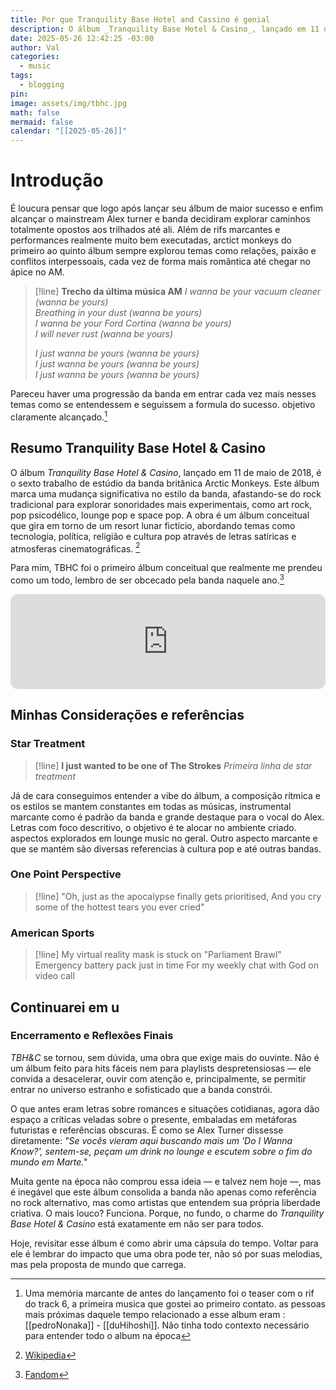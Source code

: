 ```yaml
---
title: Por que Tranquility Base Hotel and Cassino é genial
description: O álbum _Tranquility Base Hotel & Casino_, lançado em 11 de maio de 2018, é o sexto trabalho de estúdio da banda britânica Arctic Monkeys.
date: 2025-05-26 12:42:25 -03:00
author: Val
categories:
  - music
tags:
  - blogging
pin: 
image: assets/img/tbhc.jpg
math: false
mermaid: false
calendar: "[[2025-05-26]]"
---
```



# Introdução 

É loucura pensar que logo após lançar seu álbum de maior sucesso e enfim alcançar o mainstream Alex turner e banda decidiram explorar caminhos totalmente opostos aos trilhados até ali. Além de rifs marcantes e performances realmente muito bem executadas, arctict monkeys do primeiro ao quinto álbum sempre explorou temas como relações, paixão e conflitos interpessoais, cada vez de forma mais romântica até chegar no ápice no AM.

> [!line] **Trecho da última música AM**
> *I wanna be your vacuum cleaner (wanna be yours)*  
> *Breathing in your dust (wanna be yours)*  
> *I wanna be your Ford Cortina (wanna be yours)*  
> *I will never rust (wanna be yours)*
> 
> *I just wanna be yours (wanna be yours)*  
> *I just wanna be yours (wanna be yours)*  
> *I just wanna be yours (wanna be yours)*

Pareceu haver uma progressão da banda em entrar cada vez mais nesses temas como se entendessem e seguissem a formula do sucesso. objetivo claramente alcançado.[^3]

## Resumo Tranquility Base Hotel & Casino

​O álbum _Tranquility Base Hotel & Casino_, lançado em 11 de maio de 2018, é o sexto trabalho de estúdio da banda britânica Arctic Monkeys. Este álbum marca uma mudança significativa no estilo da banda, afastando-se do rock tradicional para explorar sonoridades mais experimentais, como art rock, pop psicodélico, lounge pop e space pop. A obra é um álbum conceitual que gira em torno de um resort lunar fictício, abordando temas como tecnologia, política, religião e cultura pop através de letras satíricas e atmosferas cinematográficas. [^1]

Para mim, TBHC foi o primeiro álbum conceitual que realmente me prendeu como um todo, lembro de ser obcecado pela banda naquele ano.[^2]

<iframe style="border-radius:12px" src="https://open.spotify.com/embed/album/7v6FNgLDS8KmaWA1amUtqe?utm_source=generator" width="100%" height="152" frameBorder="0" allowfullscreen="" allow="autoplay; clipboard-write; encrypted-media; fullscreen; picture-in-picture" loading="lazy"></iframe>


## Minhas Considerações e referências


### Star Treatment

> [!line] **I just wanted to be one of The Strokes**
> *Primeira linha de star treatment*  

Já de cara conseguimos entender a vibe do álbum, a composição rítmica e os estilos se mantem constantes em todas as músicas, instrumental marcante como é padrão da banda e grande destaque para o vocal do Alex.
Letras com foco descritivo, o objetivo é te alocar no ambiente criado. aspectos explorados em lounge music no geral.
Outro aspecto marcante e que se mantém são diversas referencias à cultura pop e até outras bandas.


### One Point Perspective

>[!line] "Oh, just as the apocalypse finally gets prioritised, And you cry some of the hottest tears you ever cried"


### American Sports

>[!line] My virtual reality mask is stuck on "Parliament Brawl"  Emergency battery pack just in time  For my weekly chat with God on video call

## Continuarei em u


### Encerramento e Reflexões Finais

_TBH&C_ se tornou, sem dúvida, uma obra que exige mais do ouvinte. Não é um álbum feito para hits fáceis nem para playlists despretensiosas — ele convida a desacelerar, ouvir com atenção e, principalmente, se permitir entrar no universo estranho e sofisticado que a banda constrói.

O que antes eram letras sobre romances e situações cotidianas, agora dão espaço a críticas veladas sobre o presente, embaladas em metáforas futuristas e referências obscuras. É como se Alex Turner dissesse diretamente: _"Se vocês vieram aqui buscando mais um 'Do I Wanna Know?', sentem-se, peçam um drink no lounge e escutem sobre o fim do mundo em Marte."_

Muita gente na época não comprou essa ideia — e talvez nem hoje —, mas é inegável que este álbum consolida a banda não apenas como referência no rock alternativo, mas como artistas que entendem sua própria liberdade criativa. O mais louco? Funciona. Porque, no fundo, o charme do _Tranquility Base Hotel & Casino_ está exatamente em não ser para todos.

Hoje, revisitar esse álbum é como abrir uma cápsula do tempo. Voltar para ele é lembrar do impacto que uma obra pode ter, não só por suas melodias, mas pela proposta de mundo que carrega.

[^1]:  ​[Wikipedia](https://en.wikipedia.org/wiki/Tranquility_Base_Hotel_%26_Casino?utm_source=chatgpt.com)


[^2]: [Fandom](https://arcticmonkeys.fandom.com/wiki/Tranquility_Base_Hotel_%26_Casino)


[^3]: Uma memória marcante de antes do lançamento foi o teaser com o rif do track 6, a primeira musica que gostei ao primeiro contato. as pessoas mais próximas daquele tempo relacionado a esse album eram : [[pedroNonaka]] -  [[duHihoshi]]. Não tinha todo contexto necessário para entender todo o album na época












